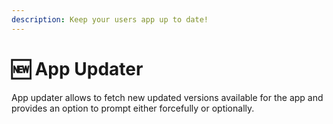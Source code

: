 ```yaml
---
description: Keep your users app up to date!
---
```


# 🆕 App Updater

App updater allows to fetch new updated versions available for the app and provides an option to prompt either forcefully or optionally.

